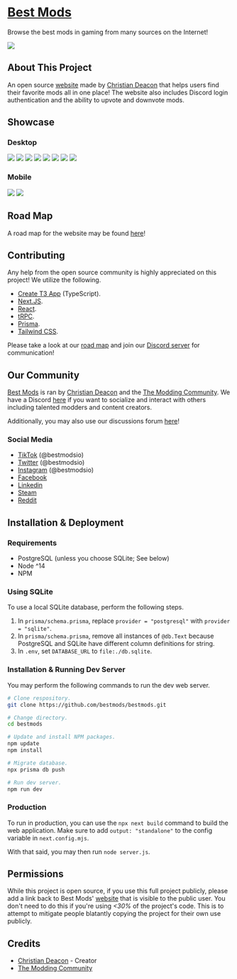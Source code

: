 # [Best Mods](https://bestmods.io)
Browse the best mods in gaming from many sources on the Internet!

<a href="https://bestmods.io/" target="_blank"><img src="https://github.com/bestmods/bestmods/blob/main/gitimages/preview01.png" data-canonical-src="https://github.com/BestMods/bestmods/blob/main/gitimages/preview01.png" /></a>

## About This Project
An open source [website](https://bestmods.io) made by [Christian Deacon](https://github.com/gamemann) that helps users find their favorite mods all in one place! The website also includes Discord login authentication and the ability to upvote and downvote mods.

## Showcase
### Desktop
<a href="https://bestmods.io/" target="_blank"><img src="https://github.com/bestmods/bestmods/blob/main/gitimages/preview01.png" data-canonical-src="https://github.com/BestMods/bestmods/blob/main/gitimages/preview01.png" /></a>
<a href="https://bestmods.io/category" target="_blank"><img src="https://github.com/bestmods/bestmods/blob/main/gitimages/preview02.png" data-canonical-src="https://github.com/BestMods/bestmods/blob/main/gitimages/preview02.png" /></a>
<a href="https://bestmods.io/category/sims4" target="_blank"><img src="https://github.com/bestmods/bestmods/blob/main/gitimages/preview03.jpg" data-canonical-src="https://github.com/BestMods/bestmods/blob/main/gitimages/preview03.jpg" /></a>
<a href="https://bestmods.io/browse" target="_blank"><img src="https://github.com/bestmods/bestmods/blob/main/gitimages/preview04.jpg" data-canonical-src="https://github.com/BestMods/bestmods/blob/main/gitimages/preview04.jpg" /></a>
<a href="https://bestmods.io/browse" target="_blank"><img src="https://github.com/bestmods/bestmods/blob/main/gitimages/preview05.png" data-canonical-src="https://github.com/BestMods/bestmods/blob/main/gitimages/preview05.png" /></a>
<a href="https://bestmods.io/view/cs-zr" target="_blank"><img src="https://github.com/bestmods/bestmods/blob/main/gitimages/preview06.jpg" data-canonical-src="https://github.com/BestMods/bestmods/blob/main/gitimages/preview06.jpg" /></a>
<a href="https://bestmods.io/view/cs-zr/install" target="_blank"><img src="https://github.com/bestmods/bestmods/blob/main/gitimages/preview07.jpg" data-canonical-src="https://github.com/BestMods/bestmods/blob/main/gitimages/preview07.jpg" /></a>
<a href="https://bestmods.io/view/cs-zr/sources" target="_blank"><img src="https://github.com/bestmods/bestmods/blob/main/gitimages/preview08.jpg" data-canonical-src="https://github.com/BestMods/bestmods/blob/main/gitimages/preview08.jpg" /></a>

### Mobile
<a href="https://bestmods.io/" target="_blank"><img src="https://github.com/bestmods/bestmods/blob/main/gitimages/preview09.png" data-canonical-src="https://github.com/BestMods/bestmods/blob/main/gitimages/preview09.png" /></a>
<a href="https://bestmods.io/" target="_blank"><img src="https://github.com/bestmods/bestmods/blob/main/gitimages/preview10.png" data-canonical-src="https://github.com/BestMods/bestmods/blob/main/gitimages/preview10.png" /></a>

## Road Map
A road map for the website may be found [here](https://github.com/bestmods/bestmods/milestones)!

## Contributing
Any help from the open source community is highly appreciated on this project! We utilize the following.

* [Create T3 App](https://create.t3.gg/) (TypeScript).
* [Next.JS](https://nextjs.org/).
* [React](https://reactjs.org/).
* [tRPC](https://trpc.io/).
* [Prisma](https://www.prisma.io/).
* [Tailwind CSS](https://tailwindcss.com/).

Please take a look at our [road map](https://github.com/bestmods/roadmap/issues) and join our [Discord server](https://discord.moddingcommunity.com/) for communication!

## Our Community
[Best Mods](https://bestmods.io) is ran by [Christian Deacon](https://github.com/gamemann) and the [The Modding Community](https://moddingcommunity.com/). We have a Discord [here](https://discord.moddingcommunity.com/) if you want to socialize and interact with others including talented modders and content creators.

Additionally, you may also use our discussions forum [here](https://github.com/orgs/BestMods/discussions)!

### Social Media
* [TikTok](https://tiktok.com/@bestmodsio) (@bestmodsio)
* [Twitter](https://twitter.com/bestmodsio) (@bestmodsio)
* [Instagram](https://instagram.com/bestmodsio) (@bestmodsio)
* [Facebook](https://facebook.com/bestmodsio)
* [Linkedin](https://linkedin.com/company/bestmods)
* [Steam](https://steamcommunity.com/groups/best-mods)
* [Reddit](https://reddit.com/r/bestmods)

## Installation & Deployment
### Requirements
* PostgreSQL (unless you choose SQLite; See below)
* Node ^14
* NPM

### Using SQLite
To use a local SQLite database, perform the following steps.
1. In `prisma/schema.prisma`, replace `provider = "postgresql"` with `provider = "sqlite"`.
1. In `prisma/schema.prisma`, remove all instances of `@db.Text` because PostgreSQL and SQLite have different column definitions for string.
1. In `.env`, set `DATABASE_URL` to `file:./db.sqlite`.

### Installation & Running Dev Server
You may perform the following commands to run the dev web server.

```bash
# Clone respository.
git clone https://github.com/bestmods/bestmods.git

# Change directory.
cd bestmods

# Update and install NPM packages.
npm update
npm install

# Migrate database.
npx prisma db push

# Run dev server.
npm run dev
```

### Production
To run in production, you can use the `npx next build` command to build the web application. Make sure to add `output: "standalone"` to the config variable in `next.config.mjs`.

With that said, you may then run `node server.js`.

## Permissions
While this project is open source, if you use this full project publicly, please add a link back to Best Mods' [website](https://bestmods.io/) that is visible to the public user. You don't need to do this if you're using *<30%* of the project's code. This is to attempt to mitigate people blatantly copying the project for their own use publicly.

## Credits
* [Christian Deacon](https://github.com/gamemann) - Creator
* [The Modding Community](https://github.com/modcommunity)